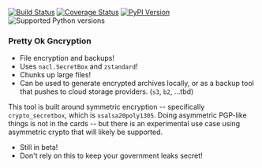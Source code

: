 [![Build Status](https://travis-ci.org/sz3/pog.svg?branch=master)](https://travis-ci.org/sz3/pog)
[![Coverage Status](https://coveralls.io/repos/github/sz3/pog/badge.svg?branch=master)](https://coveralls.io/github/sz3/pog?branch=master)
[![PyPI Version](https://img.shields.io/pypi/v/pogcli.svg)](https://pypi.python.org/pypi/pogcli)
![Supported Python versions](https://img.shields.io/pypi/pyversions/pogcli.svg)

### Pretty Ok Gncryption

* File encryption and backups!
* Uses `nacl.SecretBox` and `zstandard`!
* Chunks up large files!
* Can be used to generate encrypted archives locally, or as a backup tool that pushes to cloud storage providers. (`s3`, `b2`, ...tbd)

This tool is built around symmetric encryption -- specifically `crypto_secretbox`, which is `xsalsa20poly1305`. Doing asymmetric PGP-like things is not in the cards -- but there is an experimental use case using asymmetric crypto that will likely be supported.

* Still in beta!
* Don't rely on this to keep your government leaks secret!
